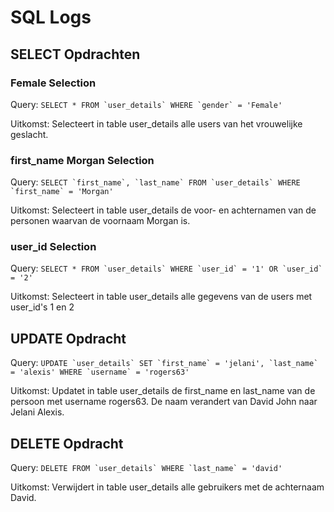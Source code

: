 # SQL Logs

## SELECT Opdrachten

### Female Selection

Query:
``` SELECT * FROM `user_details` WHERE `gender` = 'Female' ```

Uitkomst:
Selecteert in table user_details alle users van het vrouwelijke geslacht.

### first_name Morgan Selection

Query:
``` SELECT `first_name`, `last_name` FROM `user_details` WHERE `first_name` = 'Morgan' ```

Uitkomst:
Selecteert in table user_details de voor- en achternamen van de personen waarvan de voornaam Morgan is.

### user_id Selection

Query:
``` SELECT * FROM `user_details` WHERE `user_id` = '1' OR `user_id` = '2' ```

Uitkomst:
Selecteert in table user_details alle gegevens van de users met user_id's 1 en 2

## UPDATE Opdracht

Query:
``` UPDATE `user_details` SET `first_name` = 'jelani', `last_name` = 'alexis' WHERE `username` = 'rogers63' ```

Uitkomst:
Updatet in table user_details de first_name en last_name van de persoon met username rogers63. De naam verandert van David John naar Jelani Alexis.

## DELETE Opdracht

Query:
``` DELETE FROM `user_details` WHERE `last_name` = 'david' ```

Uitkomst:
Verwijdert in table user_details alle gebruikers met de achternaam David.
